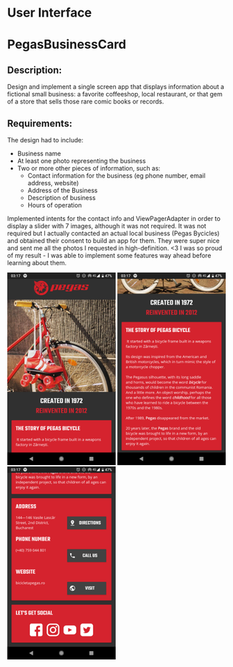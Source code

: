 # User Interface

# PegasBusinessCard

## Description: 
Design and implement a single screen app that displays information about a fictional small business: a favorite coffeeshop, local restaurant, or that gem of a store that sells those rare comic books or records.

## Requirements:
The design had to include:
  * Business name
  * At least one photo representing the business
  * Two or more other pieces of information, such as:
    * Contact information for the business (eg phone number, email address, website) 
    * Address of the Business
    * Description of business
    * Hours of operation

Implemented intents for the contact info and ViewPagerAdapter in order to display a slider with 7 images, although it was not required. It was not required but I actually contacted an actual local business (Pegas Bycicles) and obtained their consent to build an app for them. They were super nice and sent me all the photos I requested in high-definition. <3 I was so proud of my result - I was able to implement some features way ahead before learning about them.

<img src="https://github.com/Limmonica/PegasBusinessCard/blob/master/Udacity-PegasBusinessCard-1.png"  width="250" height=""> <img src="https://github.com/Limmonica/PegasBusinessCard/blob/master/Udacity-PegasBusinessCard-2.png"  width="250" height=""> 
<img src="https://github.com/Limmonica/PegasBusinessCard/blob/master/Udacity-PegasBusinessCard-3.png"  width="250" height=""> 
